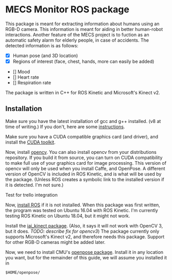 # MECS Monitor ROS package
This package is meant for extracting information about humans using an RGB-D camera. This information is meant for aiding in better human-robot interactions.
Another feature of the MECS project is to fuction as an automatic safety alarm for elderly people, in case of accidents. The detected information is as follows:

- [x] Human pose (and 3D location)
- [x] Regions of interest (face, chest, hands, more can easily be added)
- [] Mood
- [] Heart rate
- [] Respiration rate

The package is written in C++ for ROS Kinetic and Microsoft's Kinect v2.

## Installation
Make sure you have the latest installation of gcc and g++ installed. (v8 at time of writing.) If you don't, here are some [instructions](https://askubuntu.com/questions/26498/choose-gcc-and-g-version "ubuntu answer for gcc").

Make sure you have a CUDA compatible graphics card (and driver), and install the [CUDA toolkit](https://docs.nvidia.com/cuda/cuda-installation-guide-linux/index.html "Installation instructions for CUDA").

Now, install [opencv](https://github.com/opencv/opencv "OpenCV's GitHub repo"). You can also install opencv from your distributions repository. If you build it from source, you can turn on CUDA compatibility to make full use of your graphics card for image processing.
This version of opencv will only be used when you install Caffe, and OpenPose. A different version of OpenCV is included in ROS Kinetic, and is what will be used by the package. (Unless ROS creates a symbolic link to the installed version if it is detected. I'm not sure.)

Test for trello integration

Now, [install ROS](http://wiki.ros.org/kinetic/Installation/ "ROS Kinetic installation pages") if it is not installed. When this package was first written, the program was tested on Ubuntu 16.04 with ROS Kinetic.
I'm currently testing ROS Kinetic on Ubuntu 18.04, but it might not work.

Install the [iai_kinect package](https://github.com/code-iai/iai_kinect2#install). (Also, it says it will not work with OpenCV 3, but it does.
*TODO: describe fix for opencv3*) The package currently only supports Microsoft's Kinect v2, and therefore needs this package. Support for other RGB-D cameras might be added later.

Now, we need to install CMU's [openpose package](https://github.com/CMU-Perceptual-Computing-Lab/openpose). Install it in any location you want, but for the remainder of this guide, we will assume you installed it in
```
$HOME/openpose/
```
